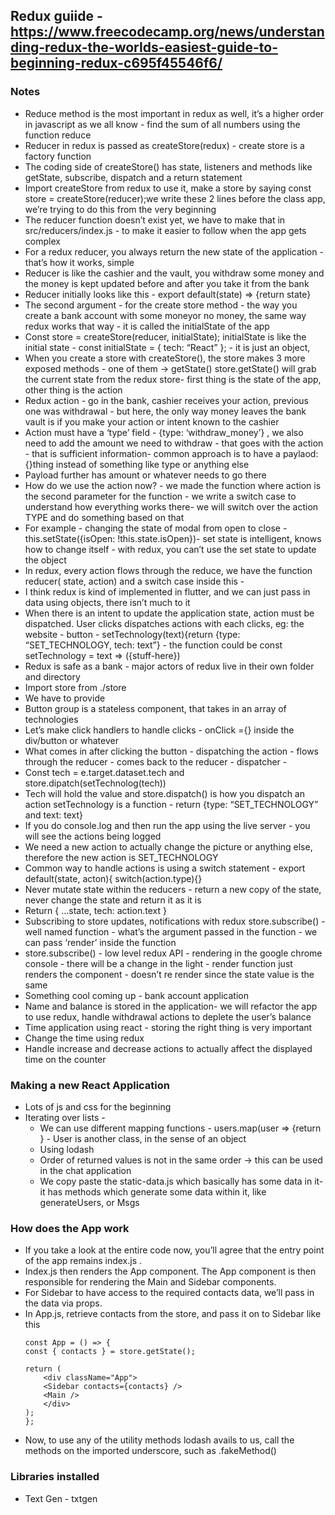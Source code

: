 <!-- This project was bootstrapped with [Create React App](https://github.com/facebook/create-react-app).

## Available Scripts

In the project directory, you can run:

### `npm start`

Runs the app in the development mode.<br>
Open [http://localhost:3000](http://localhost:3000) to view it in the browser.

The page will reload if you make edits.<br>
You will also see any lint errors in the console.

### `npm test`

Launches the test runner in the interactive watch mode.<br>
See the section about [running tests](https://facebook.github.io/create-react-app/docs/running-tests) for more information.

### `npm run build`

Builds the app for production to the `build` folder.<br>
It correctly bundles React in production mode and optimizes the build for the best performance.

The build is minified and the filenames include the hashes.<br>
Your app is ready to be deployed!

See the section about [deployment](https://facebook.github.io/create-react-app/docs/deployment) for more information.

### `npm run eject`

**Note: this is a one-way operation. Once you `eject`, you can’t go back!**

If you aren’t satisfied with the build tool and configuration choices, you can `eject` at any time. This command will remove the single build dependency from your project.

Instead, it will copy all the configuration files and the transitive dependencies (Webpack, Babel, ESLint, etc) right into your project so you have full control over them. All of the commands except `eject` will still work, but they will point to the copied scripts so you can tweak them. At this point you’re on your own.

You don’t have to ever use `eject`. The curated feature set is suitable for small and middle deployments, and you shouldn’t feel obligated to use this feature. However we understand that this tool wouldn’t be useful if you couldn’t customize it when you are ready for it.

## Learn More

You can learn more in the [Create React App documentation](https://facebook.github.io/create-react-app/docs/getting-started).

To learn React, check out the [React documentation](https://reactjs.org/).

### Code Splitting

This section has moved here: https://facebook.github.io/create-react-app/docs/code-splitting

### Analyzing the Bundle Size

This section has moved here: https://facebook.github.io/create-react-app/docs/analyzing-the-bundle-size

### Making a Progressive Web App

This section has moved here: https://facebook.github.io/create-react-app/docs/making-a-progressive-web-app

### Advanced Configuration

This section has moved here: https://facebook.github.io/create-react-app/docs/advanced-configuration

### Deployment

This section has moved here: https://facebook.github.io/create-react-app/docs/deployment

### `npm run build` fails to minify

This section has moved here: https://facebook.github.io/create-react-app/docs/troubleshooting#npm-run-build-fails-to-minify -->
## Redux guiide - https://www.freecodecamp.org/news/understanding-redux-the-worlds-easiest-guide-to-beginning-redux-c695f45546f6/

### Notes
* Reduce method is the most important in redux as well, it’s a higher order in javascript as we all know - find the sum of all numbers using the function reduce
* Reducer in redux is passed as createStore(redux) - create store is a factory function
* The coding side of createStore() has state, listeners and methods like getState, subscribe, dispatch and a return statement
* Import createStore from redux to use it, make a store by saying const store = createStore(reducer);we write these 2 lines before the class app, we’re trying to do this from the very beginning
* The reducer function doesn’t exist yet, we have to make that in src/reducers/index.js - to make it easier to follow when the app gets complex
* For a redux reducer, you always return the new state of the application - that’s how it works, simple
* Reducer is like the cashier and the vault, you withdraw some money and the money is kept updated before and after you take it from the bank
* Reducer initially looks like this - export default(state) => {return state}
* The second argument - for the create store method - the way you create a bank account with some moneyor no money, the same way redux works that way - it is called the initialState of the app 
* Const store = createStore(reducer, initialState);
initialState is like the initial state - const initialState = { tech: “React” }; - it is just an object, 
* When you create a store with createStore(), the store makes 3 more exposed methods - one of them -> getState()
store.getState() will grab the current state from the redux store- first thing is the state of the app, other thing is the action
* Redux action - go in the bank, cashier receives your action, previous one was withdrawal - but here, the only way money leaves the bank vault is if you make your action or intent known to the cashier
* Action must have a ‘type’ field - {type: ‘withdraw_money’} , we also need to add the amount we need to withdraw - that goes with the action - that is sufficient information- common approach is to have a paylaod: {}thing instead of something like type or anything else
* Payload further has amount or whatever needs to go there
* How do we use the action now? - we made the function where action is the second parameter for the function - we write a switch case to understand how everything works there- we will switch over the action TYPE and do something based on that
* For example - changing the state of modal from open to close - this.setState({isOpen: !this.state.isOpen})- set state is intelligent, knows how to change itself - with redux, you can’t use the set state to update the object
* In redux, every action flows through the reduce, we have the function reducer( state, action) and a switch case inside this - 
* I think redux is kind of implemented in flutter, and we can just pass in data using objects, there isn’t much to it
* When there is an intent to update the application state, action must be dispatched. User clicks dispatches actions with each clicks, eg: the website - button - setTechnology(text){return {type: “SET_TECHNOLOGY, tech: text”} - the function could be const setTechnology = text => ({stuff-here})
* Redux is safe as a bank - major actors of redux live in their own folder and directory
* Import store from ./store
* We have to provide
* Button group is a stateless component, that takes in an array of technologies
* Let’s make click handlers to handle clicks - onClick ={} inside the div/button or whatever
* What comes in after clicking the button - dispatching the action - flows through the reducer - comes back to the reducer - dispatcher - 
* Const tech = e.target.dataset.tech and store.dipatch(setTechnolog(tech))
* Tech will hold the value and store.dispatch() is how you dispatch an action
setTechnology is a function - return {type: “SET_TECHNOLOGY” and text: text}
* If you do console.log and then run the app using the live server - you will see the actions being logged
* We need a new action to actually change the picture or anything else, therefore the new action is SET_TECHNOLOGY
* Common way to handle actions is using a switch statement - export default(state, acton){ switch(action.type){}
* Never mutate state within the reducers - return a new copy of the state, never change the state and return it as it is
* Return { ...state, tech: action.text }
* Subscribing to store updates, notifications with redux
store.subscribe() - well named function - what’s the argument passed in the function - we can pass ‘render’ inside the function
* store.subscribe() - low level redux API - rendering in the google chrome console - there will be a change in the light - render function just renders the component - doesn’t re render since the state value is the same
* Something cool coming up - bank account application
* Name and balance is stored in the application- we will refactor the app to use redux, handle withdrawal actions to deplete the user’s balance
* Time application using  react - storing the right thing is very important
* Change the time using redux
* Handle increase and decrease actions to actually affect the displayed time on the counter

### Making a new React Application
* Lots of js and css for the beginning
* Iterating over lists - 
    * We can use different mapping functions  - users.map(user => {return <User/>} - User is another class, in the sense of an object
    * Using lodash
    * Order of returned values is not in the same order -> this can be used in the chat application
    * We copy paste the static-data.js which basically has some data in it- it has methods which generate some data within it, like generateUsers, or Msgs

### How does the App work
* If you take a look at the entire code now, you’ll agree that the entry point of the app remains index.js .
* Index.js then renders the App component. The App component is then responsible for rendering the Main and Sidebar components.
* For Sidebar to have access to the required contacts data, we’ll pass in the data via props.
* In App.js, retrieve contacts from the store, and pass it on to Sidebar like this
    ```
    const App = () => {
    const { contacts } = store.getState();

    return (
        <div className="App">
        <Sidebar contacts={contacts} />
        <Main />
        </div>
    );
    };
    ```
* Now, to use any of the utility methods lodash avails to us, call the methods on the imported underscore, such as .fakeMethod()

### Libraries installed
* Text Gen - txtgen

